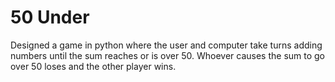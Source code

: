 # 50 Under
Designed a game in python where the user and computer take turns adding numbers until the sum reaches or is over 50. Whoever causes the sum to go over 50 loses and the other player wins.
